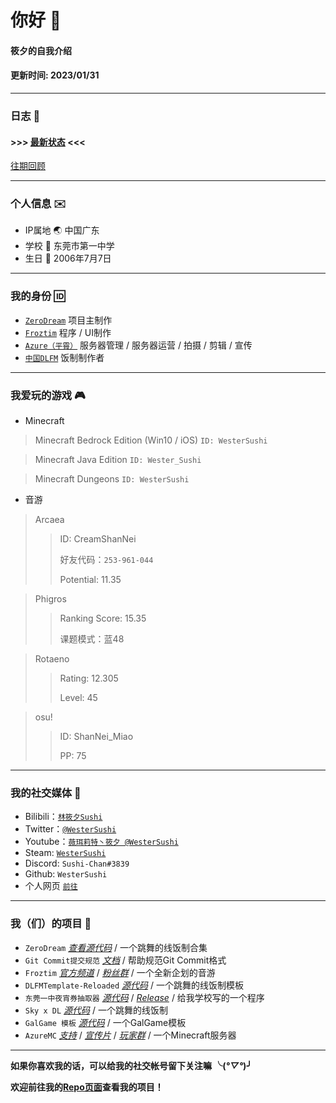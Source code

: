 # 你好 👋
#### 筱夕的自我介绍
#### 更新时间: 2023/01/31

---

### 日志  📓

#### >>>  [最新状态](https://github.com/WesterSushi/WesterSushi/blob/main/Dialog/LASTEST.md)  <<<

[往期回顾](https://github.com/WesterSushi/WesterSushi/blob/main/DialogList.md)

---

### 个人信息 ✉️
- IP属地 🌏 中国广东
- 学校 🏫 东莞市第一中学
- 生日 🎂 2006年7月7日

---

### 我的身份 🆔
- [`ZeroDream`](https://github.com/WesterSushi/ZeroDream-Project) 项目主制作
- [`Froztim`](https://space.bilibili.com/627065277) 程序 / UI制作
- [`Azure（平霄）`](https://afdian.net/a/AzureMC) 服务器管理 / 服务器运营 / 拍摄 / 剪辑 / 宣传
- [`中国DLFM`](https://chinadlrs.com/) 饭制制作者

---
### 我爱玩的游戏 🎮
- Minecraft
> Minecraft Bedrock Edition (Win10 / iOS) `ID: WesterSushi`

> Minecraft Java Edition `ID: Wester_Sushi`

> Minecraft Dungeons  `ID: WesterSushi`

- 音游
> Arcaea
>> ID: CreamShanNei
>>
>> 好友代码：`253-961-044`
>>
>> Potential: 11.35

> Phigros
>> Ranking Score: 15.35
>>
>> 课题模式：蓝48

> Rotaeno
>> Rating: 12.305
>>
>> Level: 45

> osu!
>> ID: ShanNei_Miao
>>
>> PP: 75

---

### 我的社交媒体 📱
- Bilibili：[`林筱夕Sushi`](https://space.bilibili.com/351243963)
- Twitter：[`@WesterSushi`](https://twitter.com/WesterSushi)
- Youtube：[`薇珥莉特丶筱夕 @WesterSushi`](https://www.youtube.com/channel/UCbuR2heeT2MWUpz-ouuenVQ)
- Steam: [`WesterSushi`](https://steamcommunity.com/profiles/76561199042343126)
- Discord: `Sushi-Chan#3839`
- Github: `WesterSushi`
- 个人网页 [`前往`](https://www.sushinya.me/)

---

### 我（们）的项目 📁
- `ZeroDream` [_查看源代码_](https://github.com/WesterSushi/ZeroDream-Project) / 一个跳舞的线饭制合集
- `Git Commit提交规范` [_文档_](https://github.com/WesterSushi/Repository-Commit-Format/blob/main/README.md) / 帮助规范Git Commit格式
- `Froztim` [_官方频道_](https://space.bilibili.com/627065277) / [_粉丝群_](https://jq.qq.com/?_wv=1027&k=Bq1H7Vug) / 一个全新企划的音游
- `DLFMTemplate-Reloaded` [_源代码_](https://github.com/WesterSushi/DancingLineFMSample) / 一个跳舞的线饭制模板
- `东莞一中夜宵券抽取器` [_源代码_](https://github.com/WesterSushi/DGYZ-NTE) / [_Release_](https://github.com/WesterSushi/DGYZ-NTE/releases) / 给我学校写的一个程序
- `Sky x DL` [_源代码_](https://github.com/WesterSushi/Sky-x-DL) / 一个跳舞的线饭制
- `GalGame 模板` [_源代码_](https://github.com/WesterSushi/GalGame-Template) / 一个GalGame模板
- `AzureMC` [_支持_](https://afdian.net/a/AzureMC) / [_宣传片_](https://www.bilibili.com/video/BV1AW4y1j7xM) / [_玩家群_](https://jq.qq.com/?_wv=1027&k=kIRVVOU2) / 一个Minecraft服务器

---

**如果你喜欢我的话，可以给我的社交帐号留下关注嘛 ╰(*°▽°*)╯**

**欢迎前往我的[Repo页面](https://github.com/WesterSushi?tab=repositories)查看我的项目！**
